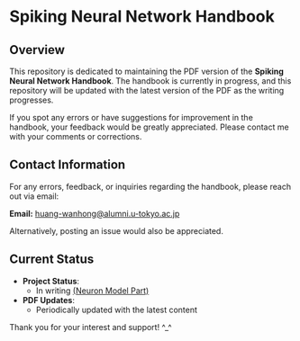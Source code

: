 # Spiking Neural Network Handbook

## Overview

This repository is dedicated to maintaining the PDF version of the **Spiking Neural Network Handbook**. The handbook is currently in progress, and this repository will be updated with the latest version of the PDF as the writing progresses.



If you spot any errors or have suggestions for improvement in the handbook, your feedback would be greatly appreciated. Please contact me with your comments or corrections.



## Contact Information

For any errors, feedback, or inquiries regarding the handbook, please reach out via email:

**Email:** huang-wanhong@alumni.u-tokyo.ac.jp

Alternatively, posting an issue would also be appreciated.



## Current Status

- **Project Status**: 
  - In writing <u>(Neuron Model Part)</u>
- **PDF Updates**: 
  - Periodically updated with the latest content



Thank you for your interest and support! ^_^